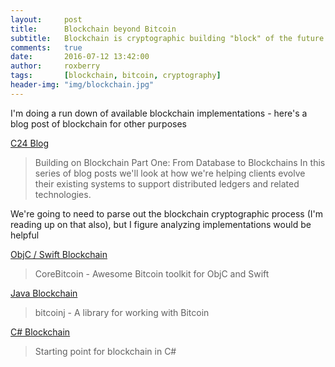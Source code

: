 ```yaml
---
layout:     post
title:      Blockchain beyond Bitcoin
subtitle:   Blockchain is cryptographic building "block" of the future
comments:   true
date:       2016-07-12 13:42:00
author:     roxberry
tags:       [blockchain, bitcoin, cryptography]
header-img: "img/blockchain.jpg"
---
```


I'm doing a run down of available blockchain implementations - here's a blog post of blockchain for other purposes 

[C24 Blog](https://blog.c24tech.com/data-geek/building-on-blockchain-part-one-from-database-to-blockchain)

> Building on Blockchain Part One: From Database to Blockchains
In this series of blog posts we'll look at how we're helping clients evolve their existing systems to support distributed ledgers and related technologies.

We're going to need to parse out the blockchain cryptographic process (I'm reading up on that also), but I figure analyzing implementations would be helpful

[ObjC / Swift Blockchain](https://github.com/oleganza/CoreBitcoin)
> CoreBitcoin - Awesome Bitcoin toolkit for ObjC and Swift

[Java Blockchain](https://github.com/roxberry/bitcoinj)
> bitcoinj - A library for working with Bitcoin


[C# Blockchain](https://github.com/roxberry/BlockchainProgramming)
> Starting point for blockchain in C#